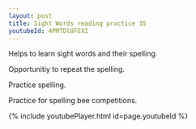 ```yaml
---
layout: post
title: Sight Words reading practice 35
youtubeId: 4PMTDl8FEXI
---
```

 
 
Helps to learn sight words and their spelling.

Opportunitiy to repeat the spelling. 

Practice spelling. 
 
Practice for spelling bee competitions. 
 
{% include youtubePlayer.html id=page.youtubeId %}
 
 
